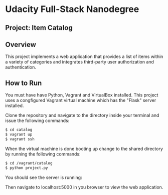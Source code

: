 # Udacity Full-Stack Nanodegree
## Project: Item Catalog

## Overview

This project implements a web application that provides a list of items within a variety of categories and integrates third-party user authorization and authentication.

## How to Run

You must have have Python, Vagrant and VirtualBox installed. This project uses a congfigured Vagrant virtual machine which has the "Flask" server installed.

Clone the repository and navigate to the directory inside your terminal and issue the following commands:

```bash
$ cd catalog
$ vagrant up
$ vagrant ssh
```

When the virtual machine is done booting up change to the shared directory by running the following commands:

```bash
$ cd /vagrant/catalog
$ python project.py
```

You should see the server is running:

Then navigate to localhost:5000 in you browser to view the web application.
